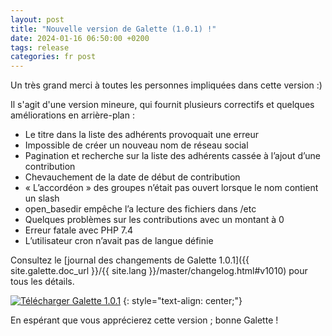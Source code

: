 ```yaml
---
layout: post
title: "Nouvelle version de Galette (1.0.1) !"
date: 2024-01-16 06:50:00 +0200
tags: release
categories: fr post
---
```


Un très grand merci à toutes les personnes impliquées dans cette version :)

Il s'agit d'une version mineure, qui fournit plusieurs correctifs et quelques améliorations en arrière-plan :

- Le titre dans la liste des adhérents provoquait une erreur
- Impossible de créer un nouveau nom de réseau social
- Pagination et recherche sur la liste des adhérents cassée à l’ajout d’une contribution
- Chevauchement de la date de début de contribution
- « L’accordéon » des groupes n’était pas ouvert lorsque le nom contient un slash
- open_basedir empêche l’a lecture des fichiers dans /etc
- Quelques problèmes sur les contributions avec un montant à 0
- Erreur fatale avec PHP 7.4
- L’utilisateur cron n’avait pas de langue définie

Consultez le [journal des changements de Galette 1.0.1]({{ site.galette.doc_url }}/{{ site.lang }}/master/changelog.html#v1010) pour tous les détails.

[![Télécharger Galette 1.0.1](https://img.shields.io/badge/1.0.1-Télécharger_Galette-ffb619.svg?logo=php&logoColor=white&style=for-the-badge)](https://galette.eu/download/galette-1.0.1.tar.bz2)
{: style="text-align: center;"}

En espérant que vous apprécierez cette version ; bonne Galette !
